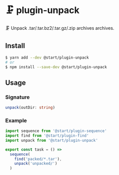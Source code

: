 # 🗜 plugin-unpack

🗜 Unpack .tar/.tar.bz2/.tar.gz/.zip archives archives.

## Install

```sh
$ yarn add --dev @start/plugin-unpack
# or
$ npm install --save-dev @start/plugin-unpack
```

## Usage

### Signature

```ts
unpack(outDir: string)
```

### Example

```js
import sequence from '@start/plugin-sequence'
import find from '@start/plugin-find'
import unpack from '@start/plugin-unpack'

export const task = () =>
  sequence(
    find('packed/*.tar'),
    unpack('unpacked/')
  )
```
